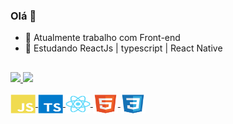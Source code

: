 ### Olá 👋

- 🔭 Atualmente trabalho com Front-end
- 🌱 Estudando ReactJs | typescript | React Native 

##

<div >
  <a href="https://github.com/EduardoFagotti">
  <img height="180em" src="https://github-readme-stats.vercel.app/api?username=EduardoFagotti&show_icons=true&theme=algolia&include_all_commits=false&count_private=true"/>
  <img height="180em" src="https://github-readme-stats.vercel.app/api/top-langs/?username=EduardoFagotti&layout=compact&langs_count=7&theme=algolia"/>
</div>



<div style="display: inline_block"><br>
  <img align="center"  height="30" width="40" src="https://raw.githubusercontent.com/devicons/devicon/master/icons/javascript/javascript-plain.svg">
  <img align="center"  height="30" width="40" src="https://raw.githubusercontent.com/devicons/devicon/master/icons/typescript/typescript-plain.svg">
  <img align="center"  height="30" width="40" src="https://raw.githubusercontent.com/devicons/devicon/master/icons/react/react-original.svg">
  <img align="center"  height="30" width="40" src="https://raw.githubusercontent.com/devicons/devicon/master/icons/html5/html5-original.svg">
  <img align="center"  height="30" width="40" src="https://raw.githubusercontent.com/devicons/devicon/master/icons/css3/css3-original.svg">
  
</div>

##


